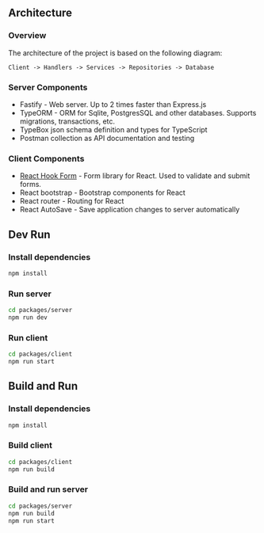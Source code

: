 ## Architecture
### Overview
The architecture of the project is based on the following diagram:
```
Client -> Handlers -> Services -> Repositories -> Database
```

### Server Components
* Fastify - Web server. Up to 2 times faster than Express.js
* TypeORM - ORM for Sqlite, PostgresSQL and other databases. Supports migrations, transactions, etc.
* TypeBox json schema definition and types for TypeScript
* Postman collection as API documentation and testing

### Client Components
* [React Hook Form](https://react-hook-form.com/) - Form library for React. Used to validate and submit forms.
* React bootstrap - Bootstrap components for React
* React router - Routing for React
* React AutoSave - Save application changes to server automatically


## Dev Run

### Install dependencies

```bash
npm install
```


### Run server

```bash
cd packages/server
npm run dev
```

### Run client
```bash
cd packages/client
npm run start
```


## Build and Run

### Install dependencies

```bash
npm install
```

### Build client

```bash
cd packages/client
npm run build
```

### Build and run server

```bash
cd packages/server
npm run build
npm run start
```

